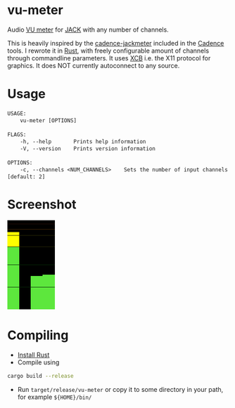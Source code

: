# vu-meter
Audio [VU meter](https://en.wikipedia.org/wiki/VU_meter) for [JACK](https://jackaudio.org/) with any number of channels.

This is heavily inspired by the [cadence-jackmeter](https://github.com/falkTX/Cadence/blob/master/c%2B%2B/widgets/digitalpeakmeter.cpp) included in the [Cadence](https://github.com/falkTX/Cadence) tools. I rewrote it in [Rust](https://www.rust-lang.org/), with freely configurable amount of channels through commandline parameters. It uses [XCB](https://en.wikipedia.org/wiki/XCB) i.e. the X11 protocol for graphics. It does NOT currently autoconnect to any source.

# Usage

```
USAGE:
    vu-meter [OPTIONS]

FLAGS:
    -h, --help       Prints help information
    -V, --version    Prints version information

OPTIONS:
    -c, --channels <NUM_CHANNELS>    Sets the number of input channels [default: 2]
```

# Screenshot

![](vu-meter.png)

# Compiling

* [Install Rust](https://www.rust-lang.org/tools/install)
* Compile using 
```sh
cargo build --release
```
* Run `target/release/vu-meter` or copy it to some directory in your path, for example `${HOME}/bin/`
